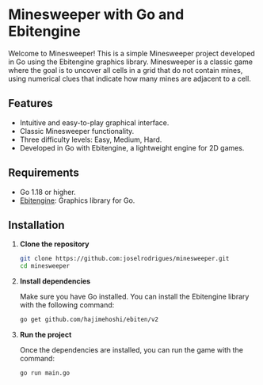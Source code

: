 # Minesweeper with Go and Ebitengine

Welcome to Minesweeper!
This is a simple Minesweeper project developed in Go using the Ebitengine graphics library. Minesweeper is a classic game where the goal is to uncover all cells in a grid that do not contain mines, using numerical clues that indicate how many mines are adjacent to a cell.

## Features

- Intuitive and easy-to-play graphical interface.
- Classic Minesweeper functionality.
- Three difficulty levels: Easy, Medium, Hard.
- Developed in Go with Ebitengine, a lightweight engine for 2D games.

## Requirements

- Go 1.18 or higher.
- [Ebitengine](https://ebitengine.org/): Graphics library for Go.

## Installation

1. **Clone the repository**

   ```bash
   git clone https://github.com:joselrodrigues/minesweeper.git
   cd minesweeper
   ```

2. **Install dependencies**

   Make sure you have Go installed. You can install the Ebitengine library with the following command:

   ```bash
   go get github.com/hajimehoshi/ebiten/v2
   ```

3. **Run the project**

   Once the dependencies are installed, you can run the game with the command:

   ```bash
   go run main.go
   ```
